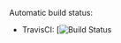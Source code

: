 
Automatic build status:

* TravisCI: [![Build Status](https://travis-ci.org/xbrakl/PB173.svg?branch=master)